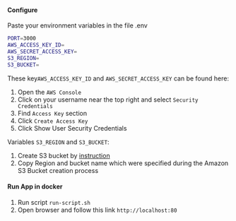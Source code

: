 #### Configure

Paste your environment variables in the file .env

````bash
PORT=3000
AWS_ACCESS_KEY_ID=
AWS_SECRET_ACCESS_KEY=
S3_REGION=
S3_BUCKET=
````

These key`AWS_ACCESS_KEY_ID` and `AWS_SECRET_ACCESS_KEY` can be found here:

1. Open the `AWS Console`
2. Click on your username near the top right and select `Security Credentials`
3. Find `Access Key` section
4. Click `Create Access Key`
5. Click Show User Security Credentials

Variables `S3_REGION` and `S3_BUCKET`:

1. Create S3 bucket by [instruction](https://docs.aws.amazon.com/AmazonS3/latest/userguide/creating-bucket.html)
2. Copy Region and bucket name which were specified during the Amazon S3 Bucket creation process

#### Run App in docker

1. Run script `run-script.sh`
2. Open browser and follow this link `http://localhost:80`